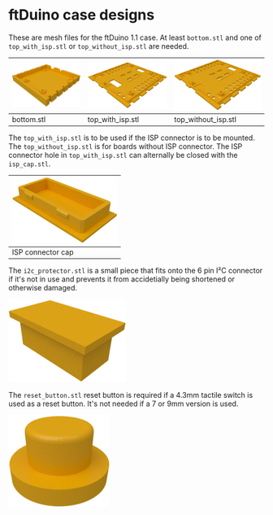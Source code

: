 # ftDuino case designs

These are mesh files for the ftDuino 1.1 case. At least ```bottom.stl``` and
one of ```top_with_isp.stl``` or ```top_without_isp.stl``` are needed.

![bottom case](images/bottom.png) | ![top case with ISP connector opening](images/top_with_isp.png) | ![top case without ISP connector opening](images/top_without_isp.png)
 --- | --- | ---
bottom.stl | top_with_isp.stl | top_without_isp.stl

The ```top_with_isp.stl``` is to be used if the ISP connector is to
be mounted. The ```top_without_isp.stl``` is for boards without ISP
connector. The ISP connector hole in ```top_with_isp.stl``` can alternally
be closed with the ```isp_cap.stl```.

| ![ISP connector cap](images/isp_cap.png) |
| --- |
| ISP connector cap |

The ```i2c_protector.stl``` is a small piece that fits onto the 6 pin
I²C connector if it's not in use and prevents it from accidetially
being shortened or otherwise damaged.

![I²C protector](images/i2c_protector.png)

The ```reset_button.stl``` reset button is required if a 4.3mm tactile
switch is used as a reset button. It's not needed if a 7 or 9mm
version is used.

![Reset button](images/reset_button.png)

